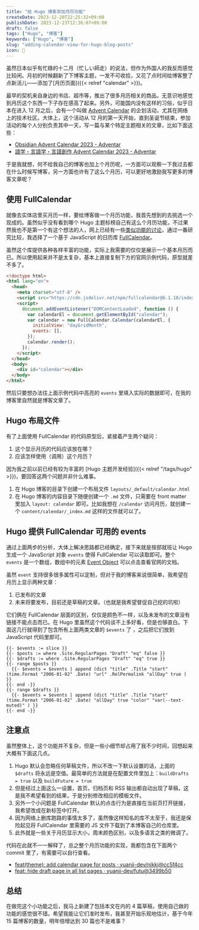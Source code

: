 ```yaml
---
title: "给 Hugo 博客添加月历功能"
createDate: 2023-12-20T22:25:32+09:00
publishDate: 2023-12-23T12:36:07+09:00
draft: false
tags: ["Hugo", "博客"]
keywords: ["Hugo", "博客"]
slug: "adding-calendar-view-for-hugo-blog-posts"
icon: 📅
---
```


虽然日本似乎有忙碌的十二月（忙しい師走）的说法，但作为外国人的我反而感觉比较闲。月初的时候翻新了下博客主题，一发不可收拾，又花了点时间给博客整了点新活儿——添加了[月历页面]({{< relref "calendar" >}})。

最早的契机来自身边的书店、超市等，推出了很多月历相关的商品。无意识地感觉到月历这个东西一下子存在感高了起来。另外，可能国内没有这样的习俗，似乎日本在进入 12 月之后，会有一个叫做 [Advent Calendar](https://ja.wikipedia.org/wiki/アドベントカレンダー#企画としてのアドベントカレンダー) 的企划活动，尤其在网络上的技术社区。大体上，这个活动从 12 月的第一天开始，直到圣诞节结束，参加活动的每个人分别负责其中一天，写一篇与某个特定主题相关的文章，比如下面这些：

- [Obsidian Advent Calendar 2023 - Adventar](https://adventar.org/calendars/8783)
- [語学・言語学・言語創作 Advent Calendar 2023 - Adventar](https://adventar.org/calendars/8540)

于是我就想，何不给我自己的博客也加上个月历呢，一方面可以观察一下我过去都在什么时候写博客，另一方面也许有了这么个月历，可以更好地激励我写更多的博客文章呢？

<!--more-->

## 使用 FullCalendar

就像去实体店里买月历一样，要给博客做一个月历功能，我首先想到的去挑选一个现成的。虽然似乎没有看到哪个 Hugo 主题标榜自己有这么个月历功能，不过果然我也不是第一个有这个想法的人，网上已经有一些[类似功能的讨论](https://discourse.gohugo.io/t/calendar-view/5186)，通过一番研究比较，我选择了一个基于 JavaScript 的日历库 [FullCalendar](https://fullcalendar.io/)。

虽然这个库提供各种各样丰富的功能，实际上我需要的仅仅是展示一个基本月历而已。所以使用起来并不是太复杂，基本上直接复制下方的官网示例代码，原型就差不多了。

```html {hl_lines=[11]}
<!doctype html>
<html lang="en">
  <head>
    <meta charset="utf-8" />
    <script src="https://cdn.jsdelivr.net/npm/fullcalendar@6.1.10/index.global.min.js"></script>
    <script>
      document.addEventListener("DOMContentLoaded", function () {
        var calendarEl = document.getElementById("calendar");
        var calendar = new FullCalendar.Calendar(calendarEl, {
          initialView: "dayGridMonth",
          events: [],
        });
        calendar.render();
      });
    </script>
  </head>
  <body>
    <div id="calendar"></div>
  </body>
</html>
```

然后只要想办法往上面示例代码中高亮的 `events` 里填入实际的数据即可，在我的博客里自然就是博客文章了。

## Hugo 布局文件

有了上面使用 FullCalendar 的代码原型后，紧接着产生两个疑问：

1. 这个显示月历的代码应该放在哪？
2. 应该怎样使用（调用）这个月历？

因为我之前以前已经有较为丰富的 [Hugo 主题开发经验]({{< relref "/tags/hugo" >}})，要回答这两个问题并非什么难事。

1. 在 Hugo 博客的目录下创建一个布局文件 `layouts/_default/calendar.html`
2. 在 Hugo 博客的内容目录下随便创建一个 `.md` 文件，只需要在 front matter 里加入 `layout: calendar` 即可。比如我想在 `/calendar` 访问月历，就创建一个 `content/calendar/_index.md` 这样的文件就可以了。

## Hugo 提供 FullCalendar 可用的 events

通过上面两步的分析，大体上解决思路都已经确定，接下来就是按部就班让 Hugo 生成一个 JavaScript 对象 `events` 使得 FullCalendar 可以读取即可。整个 `events` 是一个数组，数组中的元素 [Event Object](https://fullcalendar.io/docs/event-object) 可以点击查看官网的文档。

虽然 `event` 支持很多很多属性可以定制，但对于我的博客来说很简单，我希望在月历上显示两种文章：

1. 已发布的文章
2. 未来将要发布，目前还是草稿的文章。（也就是我希望督促自己挖的坑啦）

它们俩在 FullCalendar 层面的区别，仅仅是颜色不一样，以及未发布的文章没有链接不能点击而已。在 Hugo 里虽然这个代码谈不上多好看，但是也够直白。下面这几行就得到了包含所有上面两类文章的 `$events` 了 ，之后把它们放到 JavaScript 代码里即可。

```go-html-template
{{- $events := slice }}
{{- $posts := where .Site.RegularPages "Draft" "eq" false }}
{{- $drafts := where .Site.RegularPages "Draft" "eq" true }}
{{- range $posts }}
  {{- $events = $events | append (dict "title" .Title "start" (time.Format "2006-01-02" .Date) "url" .RelPermalink "allDay" true ) }}
{{- end -}}
{{- range $drafts }}
  {{- $events = $events | append (dict "title" .Title "start" (time.Format "2006-01-02" .Date) "allDay" true "color" "var(--text-muted)" ) }}
{{- end -}}
```

## 注意点

虽然整体上，这个功能并不复杂，但是一些小细节却占用了我不少时间，回想起来大概有下面这几点。

1. Hugo 默认会忽略任何草稿文件，所以不改一下默认设置的话，上面的 `$drafts` 将永远是空值。最简单的方法就是在配置文件里加上：`buildDrafts = true` 以及 `buildFuture = true`
2. 但是经过上面这么一设置，首页，归档页和 RSS 输出都自动出现了草稿，这是我不希望看到的结果，于是分别修改相应的模板文件。
3. 另外一个小问题是 FullCalendar 默认的点击行为是直接在当前页打开链接，我希望改成在新标签中打开。
4. 因为网络上删库跑路的事情太多了，虽然像这样知名的库不太至于，我还是保险起见将 FullCalendar 里需要的 JS 文件下载到了本博客自己的仓库里。
5. 此外就是一些关于月历显示大小，周末颜色区别，以及多语言之类的微调了。

代码在此就不一一解释了，总之整个月历功能的实现，我都包含在下面两个 commit 里了，有需要可以自行查看。

- [feat(theme): add calendar page for posts · yuanji-dev/nikki@cc5f4cc](https://github.com/yuanji-dev/nikki/commit/cc5f4cc952a590872bb881528e7122ab921dce7c)
- [feat: hide draft page in all list pages · yuanji-dev/futu@3499b50](https://github.com/yuanji-dev/futu/commit/3499b50742ef4e0ebc376e12d6f7331761a74d8f)

## 总结

在做完这个小功能之后，我马上新建了包括本文在内的 4 篇草稿，使用自己做的功能的感觉很不错。希望我能让它们准时发布，我甚至开始乐观地估计，基于今年 15 篇博客的数量，明年倍增达到 30 篇也不是难事？
